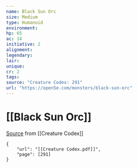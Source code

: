 ```yaml
---
name: Black Sun Orc
size: Medium
type: Humanoid
environment: 
hp: 65
ac: 14
initiative: 2
alignment: 
legendary: 
lair: 
unique: 
cr: 2
tags: 
source: "Creature Codex: 291"
url: "https://open5e.com/monsters/black-sun-orc"
---
```

# [[Black Sun Orc]]

[Source](zotero://open-pdf/library/items/NTNKJRHG?page=291) from [[Creature Codex]]

```pdf
{
	"url": "[[Creature Codex.pdf]]",
	"page": [291]
}
```

